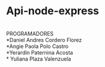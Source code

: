 # Api-node-express
<BR>
PROGRAMADORES
  <BR>*Daniel Andres Cordero Florez
  <BR>
 *Angie Paola Polo Castro
  <BR>
 *Yerardin Paternina Acosta
<BR>
  * Yuliana Plaza Valenzuela
